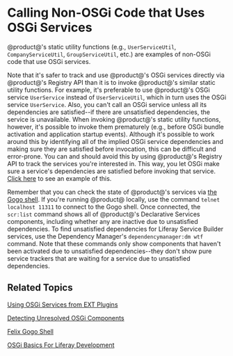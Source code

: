# Calling Non-OSGi Code that Uses OSGi Services [](id=calling-non-osgi-code-that-uses-osgi-services)

@product@'s static utility functions (e.g., `UserServiceUtil`, 
`CompanyServiceUtil`, `GroupServiceUtil`, etc.) are examples of non-OSGi code 
that use OSGi services. 

Note that it's safer to track and use @product@'s OSGi services directly via 
@product@'s Registry API than it is to invoke @product@'s similar static utility 
functions. For example, it's preferable to use @product@'s OSGi service 
`UserService` instead of `UserServiceUtil`, which in turn uses the OSGi service 
`UserService`. Also, you can't call an OSGi service unless all its dependencies 
are satisfied--if there are unsatisfied dependencies, the service is 
unavailable. When invoking @product@'s static utility functions, however, it's 
possible to invoke them prematurely (e.g., before OSGi bundle activation and 
application startup events). Although it's possible to work around this by 
identifying all of the implied OSGi service dependencies and making sure they 
are satisfied before invocation, this can be difficult and error-prone. You can 
and should avoid this by using @product@'s Registry API to track the services 
you're interested in. This way, you let OSGi make sure a service's dependencies 
are satisfied before invoking that service. 
[Click here](/develop/tutorials/-/knowledge_base/7-0/using-osgi-services-from-ext-plugins) 
to see an example of this. 

Remember that you can check the state of @product@'s services via 
[the Gogo shell](/develop/reference/-/knowledge_base/7-0/using-the-felix-gogo-shell). 
If you're running @product@ locally, use the command `telnet localhost 11311` to 
connect to the Gogo shell. Once connected, the `scr:list` command shows all of 
@product@'s Declarative Services components, including whether any are inactive 
due to unsatisfied dependencies. To find unsatisfied dependencies for Liferay 
Service Builder services, use the Dependency Manager's 
`dependencymanager:dm wtf` command. Note that these commands only show 
components that haven't been activated due to unsatisfied dependencies--they 
don't show pure service trackers that are waiting for a service due to 
unsatisfied dependencies. 

## Related Topics [](id=related-topics)

[Using OSGi Services from EXT Plugins](/develop/tutorials/-/knowledge_base/7-0/using-osgi-services-from-ext-plugins)

[Detecting Unresolved OSGi Components](/develop/tutorials/-/knowledge_base/7-0/detecting-unresolved-osgi-components)

[Felix Gogo Shell](/develop/reference/-/knowledge_base/7-0/using-the-felix-gogo-shell)

[OSGi Basics For Liferay Development](/develop/tutorials/-/knowledge_base/7-0/osgi-basics-for-liferay-development)
